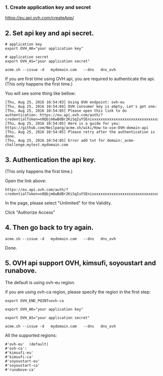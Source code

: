 ### 1. Create application key and secret
https://eu.api.ovh.com/createApp/

## 2. Set api key and api secret.

```
# application key
export OVH_AK="your application key"

# application secret
export OVH_AS="your application secret"

acme.sh --issue -d   mydomain.com   --dns   dns_ovh
```

If you are first time using OVH api,  you are required to authenticate the api. (This only happens the first time.)

You will see some thing like bellow:

```
[Thu, Aug 25, 2016 10:54:03] Using OVH endpoint: ovh-eu
[Thu, Aug 25, 2016 10:54:04] OVH consumer key is empty, Let's get one:
[Thu, Aug 25, 2016 10:54:05] Please open this link to do authentication: https://eu.api.ovh.com/auth/?credentialToken=n0Qbjm6wBdBr2KiSqIuYSEnixxxxxxxxxxxxxxxxxxxxxxxxxxxxxxxx
[Thu, Aug 25, 2016 10:54:05] Here is a guide for you: https://github.com/Neilpang/acme.sh/wiki/How-to-use-OVH-domain-api
[Thu, Aug 25, 2016 10:54:05] Please retry after the authentication is done.
[Thu, Aug 25, 2016 10:54:05] Error add txt for domain:_acme-challenge.mytest.mydomain.com

```


## 3. Authentication the api key.
 (This only happens the first time.)

Open the link above:
```
https://eu.api.ovh.com/auth/?credentialToken=n0Qbjm6wBdBr2KiSqIuYSEnixxxxxxxxxxxxxxxxxxxxxxxxxxxxxxxx
```

In the page, please  select "Unlimited" for the Validity.

Click "Authorize Access"


## 4. Then go back to try again.

```
acme.sh --issue -d   mydomain.com   --dns   dns_ovh
```

Done.



## 5. OVH api support OVH, kimsufi, soyoustart and runabove.
The default is using  ovh-eu region.

if you are using  ovh-ca region, please specify the region in the first step:

```
export OVH_END_POINT=ovh-ca

export OVH_AK="your application key"

export OVH_AS="your application secret"

acme.sh --issue -d   mydomain.com   --dns   dns_ovh

```


All the supported regions:
```
#'ovh-eu'  (default)
#'ovh-ca': 
#'kimsufi-eu'
#'kimsufi-ca'
#'soyoustart-eu'
#'soyoustart-ca'
#'runabove-ca'
```




